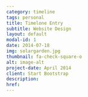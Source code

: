 ```yaml
---
category: timeline
tags: personal
title: Timelone Entry
subtitle: Website Design
layout: default
modal-id: 1
date: 2014-07-18
img: solargarden.jpg
thumbnail: fa-check-square-o
alt: image-alt
project-date: April 2014
client: Start Bootstrap
description:
href:
---
```

